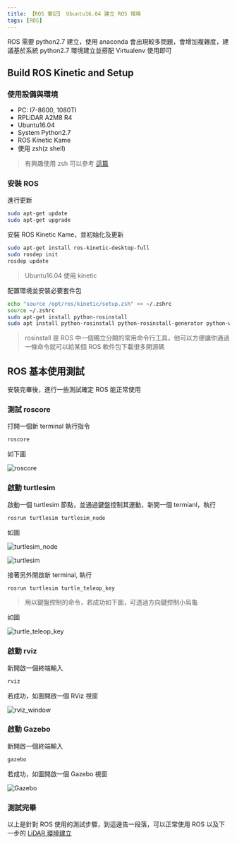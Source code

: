 ```yaml
---
title: 【ROS 筆記】 Ubuntu16.04 建立 ROS 環境
tags: [ROS]
---
```

ROS 需要 python2.7 建立，使用 anaconda 會出現較多問題，會增加複雜度，建議基於系統 python2.7 環境建立並搭配 Virtualenv 使用即可

## Build ROS Kinetic and Setup

### 使用設備與環境

* PC: I7-8600, 1080TI
* RPLiDAR A2M8 R4
* Ubuntu16.04
* System Python2.7
* ROS Kinetic Kame
* 使用 zsh(z shell)

> 有興趣使用 zsh 可以參考 [這篇](https://joechang0113.github.io//2019/12/23/Ubuntu-use-oh-my-zsh/)

### 安裝 ROS

進行更新

``` bash
sudo apt-get update
sudo apt-get upgrade
```

安裝 ROS Kinetic Kame，並初始化及更新

``` bash
sudo apt-get install ros-kinetic-desktop-full
sudo rosdep init
rosdep update
```

> Ubuntu16.04 使用 kinetic

配置環境並安裝必要套件包

``` bash
echo "source /opt/ros/kinetic/setup.zsh" >> ~/.zshrc
source ~/.zshrc
sudo apt-get install python-rosinstall
sudo apt install python-rosinstall python-rosinstall-generator python-wstool build-essential -y
```

> rosinstall 是 ROS 中一個獨立分開的常用命令行工具，他可以方便讓你通過一條命令就可以給某個 ROS 軟件包下載很多開源碼

## ROS 基本使用測試

安裝完畢後，進行一些測試確定 ROS 能正常使用

### 測試 roscore

打開一個新 terminal 執行指令

``` bash
roscore
```

如下圖

![roscore](https://i.imgur.com/d19lrwP.png)

### 啟動 turtlesim

啟動一個 turtlesim 節點，並通過鍵盤控制其運動，新開一個 termianl，執行

``` bash
rosrun turtlesim turtlesim_node
```

如圖

![turtlesim_node](https://i.imgur.com/JyuV0cw.png)

![turtlesim](https://i.imgur.com/bEiVaBE.png)

接著另外開啟新 terminal, 執行

``` bash
rosrun turtlesim turtle_teleop_key
```

> 用以鍵盤控制的命令，若成功如下圖，可透過方向鍵控制小烏龜

如圖

![turtle_teleop_key](https://i.imgur.com/8tWdxfP.png)

### 啟動 rviz

新開啟一個終端輸入

``` bash
rviz
```

若成功，如圖開啟一個 RViz 視窗

![rviz_window](https://i.imgur.com/4Lj71SI.png)

### 啟動 Gazebo

新開啟一個終端輸入

``` bash
gazebo
```

若成功，如圖開啟一個 Gazebo 視窗

![Gazebo](https://i.imgur.com/Eip7533.png)

### 測試完畢

以上是針對 ROS 使用的測試步驟，到這邊告一段落，可以正常使用 ROS 以及下一步的 [LiDAR 環境建立](https://joechang0113.github.io//2019/12/23/ROS-LiDAR-build/)
